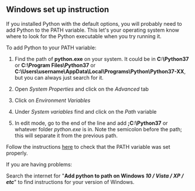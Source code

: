 ## Windows set up instruction
If you installed Python with the default options,
you will probably need to add Python to the PATH variable.
This let's your operating system know where to look for the Python executable
when you try running it.

To add Python to your PATH variable:
1. Find the path of **python.exe** on your system.
It could be in **C:\Python37** or **C:\Program Files\Python37** 
or **C:\Users\username\AppData\Local\Programs\Python\Python37-XX**, 
but you can always just search for it.

1. Open *System Properties* and click on the *Advanced* tab

1. Click on *Environment Variables*

1. Under *System variables* find and click on the *Path* variable

1. In edit mode, go to the end of the line and add **;C:\Python37** or whatever folder *python.exe* is in. 
Note the semicolon before the path; this will separate it from the previous path.

Follow the instructions [here](../README.md#4-make-sure-that-python-is-properly-installed) 
to check that the PATH variable was set properly.

If you are having problems:

Search the internet for "**Add python to path on Windows *10 / Vista / XP / etc***"
to find instructions for your version of Windows.
